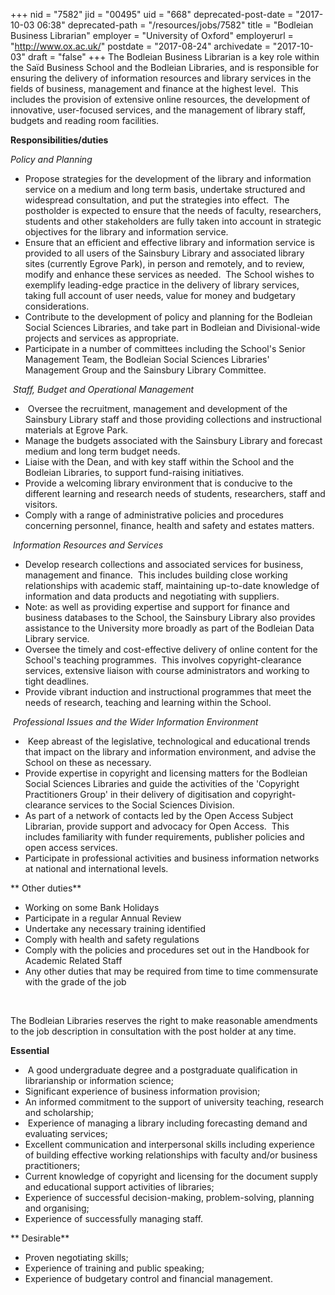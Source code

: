 +++
nid = "7582"
jid = "00495"
uid = "668"
deprecated-post-date = "2017-10-03 06:38"
deprecated-path = "/resources/jobs/7582"
title = "Bodleian Business Librarian"
employer = "University of Oxford"
employerurl = "http://www.ox.ac.uk/"
postdate = "2017-08-24"
archivedate = "2017-10-03"
draft = "false"
+++
The Bodleian Business Librarian is a key role within the Saïd Business
School and the Bodleian Libraries, and is responsible for ensuring the
delivery of information resources and library services in the fields of
business, management and finance at the highest level.  This includes
the provision of extensive online resources, the development of
innovative, user-focused services, and the management of library staff,
budgets and reading room facilities.

**Responsibilities/duties**

*Policy and Planning*

-   Propose strategies for the development of the library and
    information service on a medium and long term basis, undertake
    structured and widespread consultation, and put the strategies into
    effect.  The postholder is expected to ensure that the needs of
    faculty, researchers, students and other stakeholders are fully
    taken into account in strategic objectives for the library and
    information service.
-   Ensure that an efficient and effective library and information
    service is provided to all users of the Sainsbury Library and
    associated library sites (currently Egrove Park), in person and
    remotely, and to review, modify and enhance these services as
    needed.  The School wishes to exemplify leading-edge practice in the
    delivery of library services, taking full account of user needs,
    value for money and budgetary considerations.
-   Contribute to the development of policy and planning for the
    Bodleian Social Sciences Libraries, and take part in Bodleian and
    Divisional-wide projects and services as appropriate.
-   Participate in a number of committees including the School's Senior
    Management Team, the Bodleian Social Sciences Libraries' Management
    Group and the Sainsbury Library Committee.

 *Staff, Budget and Operational Management*

-    Oversee the recruitment, management and development of the
    Sainsbury Library staff and those providing collections and
    instructional materials at Egrove Park.
-   Manage the budgets associated with the Sainsbury Library and
    forecast medium and long term budget needs. 
-   Liaise with the Dean, and with key staff within the School and the
    Bodleian Libraries, to support fund-raising initiatives.
-   Provide a welcoming library environment that is conducive to the
    different learning and research needs of students, researchers,
    staff and visitors.
-   Comply with a range of administrative policies and procedures
    concerning personnel, finance, health and safety and estates
    matters. 

 *Information Resources and Services*

-   Develop research collections and associated services for business,
    management and finance.  This includes building close working
    relationships with academic staff, maintaining up-to-date knowledge
    of information and data products and negotiating with suppliers.
-   Note: as well as providing expertise and support for finance and
    business databases to the School, the Sainsbury Library also
    provides assistance to the University more broadly as part of the
    Bodleian Data Library service.
-   Oversee the timely and cost-effective delivery of online content for
    the School's teaching programmes.  This involves copyright-clearance
    services, extensive liaison with course administrators and working
    to tight deadlines.
-   Provide vibrant induction and instructional programmes that meet the
    needs of research, teaching and learning within the School.

 *Professional Issues and the Wider Information Environment*

-    Keep abreast of the legislative, technological and educational
    trends that impact on the library and information environment, and
    advise the School on these as necessary.
-   Provide expertise in copyright and licensing matters for the
    Bodleian Social Sciences Libraries and guide the activities of the
    'Copyright Practitioners Group' in their delivery of digitisation
    and copyright-clearance services to the Social Sciences Division.
-   As part of a network of contacts led by the Open Access Subject
    Librarian, provide support and advocacy for Open Access.  This
    includes familiarity with funder requirements, publisher policies
    and open access services.
-   Participate in professional activities and business information
    networks at national and international levels.

** Other duties**

-   Working on some Bank Holidays
-   Participate in a regular Annual Review
-   Undertake any necessary training identified
-   Comply with health and safety regulations
-   Comply with the policies and procedures set out in the Handbook for
    Academic Related Staff
-   Any other duties that may be required from time to time commensurate
    with the grade of the job

 

The Bodleian Libraries reserves the right to make reasonable amendments
to the job description in consultation with the post holder at any time.
  
**Essential**

-    A good undergraduate degree and a postgraduate qualification in
    librarianship or information science;
-   Significant experience of business information provision;
-   An informed commitment to the support of university teaching,
    research and scholarship;
-    Experience of managing a library including forecasting demand and
    evaluating services;
-   Excellent communication and interpersonal skills including
    experience of building effective working relationships with faculty
    and/or business practitioners;
-   Current knowledge of copyright and licensing for the document supply
    and educational support activities of libraries;
-   Experience of successful decision-making, problem-solving, planning
    and organising;
-   Experience of successfully managing staff. 

** Desirable**

-   Proven negotiating skills;
-   Experience of training and public speaking;
-   Experience of budgetary control and financial management.
